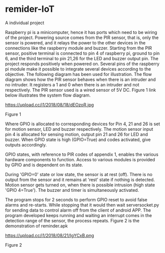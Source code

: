 # remider-IoT
A individual project

Raspberry pi is a minicomputer, hence it has ports which need to be wiring of the project. Powering source comes from the PIR sensor, that is, only the sensor is powered, and it relays the power to the other devices in the connections like the raspberry module and buzzer. Starting from the PIR sensor, positive terminal is connected to pin 4 of raspberry pi, ground to pin 6, and the third terminal to pin 21,26 for the LED and buzzer output pin. 
The project responds positively when powered on. Several pins of the raspberry pi module make it possible to integrate several devices according to the objective. The following diagram has been used for illustration. The flow diagram shows how the PIR sensor behaves when there is an intruder and no intruder. It registers a 1 and 0 when there is an intruder and not respectively. The PIR sensor used is a wired sensor of 5V DC. Figure 1 link below illustrates the system flow diagram.

https://upload.cc/i1/2018/08/18/dEOzoR.jpg

Figure 1

Where GPIO is allocated to corresponding devices for Pin 4, 21 and 26 is set for motion sensor, LED and buzzer respectively. The motion sensor input pin 4 is allocated for sensing motion, output pin 21 and 26 for LED and buzzer. When GPIO state is high (GPIO=True) and codes activated, give outputs accordingly. 

GPIO states, with reference to PIR codes of appendix 1, enables the various hardware components to function. Access to various modules is provided by GPIO and is dependent on its state. 

During 'GPIO=0' state or low state, the sensor is at rest (off). There is no output from the sensor and it remains at 'rest' state if nothing is detected. 
Motion sensor gets turned on, when there is possible intrusion (high state 'GPIO 4=True'). The buzzer and timer is simultaneously activated.
 
The program stops for 2 seconds to perform GPIO reset to avoid false alarms and re-starts. While stopping that it would then wait serversocket.py for sending data to control alarm off from the client of android APP. The program developed keeps running and waiting an interrupt comes in the detection range of the sensor, the process repeats. Figure 2 is the demonstration of reminder.apk

https://upload.cc/i1/2018/08/21/IgYCxB.png

Figure 2


